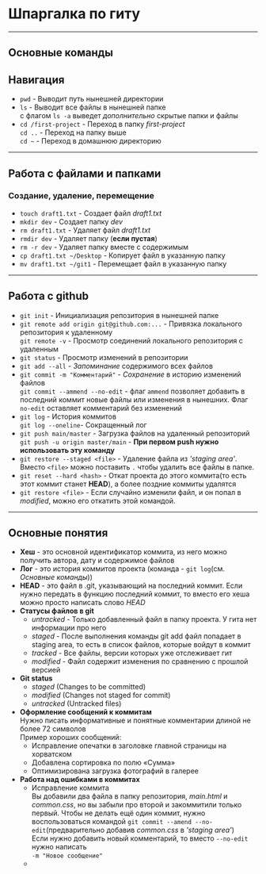 # Шпаргалка по гиту

---
## Основные команды
## Навигация
* `pwd` - Выводит путь нынешней директории
* `ls` - Выводит все файлы в нынешней папке  
   с флагом `ls -a` выведет *дополнительно* скрытые папки и файлы
* `cd /first-project` - Переход в папку *first-project*  
  `cd ..` - Переход на папку выше  
  `cd ~` - Переход в домашнюю директорию

---
## Работа с файлами и папками
### Создание, удаление, перемещение
* `touch draft1.txt` - Создает файл *draft1.txt*
* `mkdir dev` - Создает папку *dev*
* `rm draft1.txt` - Удаляет файл *draft1.txt*
* `rmdir dev` - Удаляет папку (**если пустая**)
* `rm -r dev` - Удаляет папку вместе с содержимым
* `cp draft1.txt ~/Desktop` - Копирует файл в указанную папку
* `mv draft1.txt ~/git1` - Перемещает файл в указанную папку

---
## Работа с github
* `git init` - Инициализация репозитория в нынешней папке
* `git remote add origin git@github.com:...` - Привязка локального репозитория к удаленному  
  `git remote -v` - Просмотр соединений локального репозитория с удаленным
* `git status` - Просмотр изменений в репозитории
* `git add --all` - *Запоминание* содержимого всех файлов
* `git commit -m "Комментарий"` - *Сохранение* в историю изменений файлов  
  `git commit --ammend --no-edit` - флаг `ammend` позволяет добавить в последний коммит новые файлы
или изменения в нынешних. Флаг `no-edit` оставляет комментарий без изменений
* `git log` - История коммитов  
  `git log --oneline`- Сокращенный лог
* `git push main/master` - Загрузка файлов на удаленный репозиторий  
  `git push -u origin master/main` - **При первом push нужно использовать эту команду**
* `git restore --staged <file>` - Удаление файла из *'staging area'*. Вместо `<file>`
можно поставить `.` чтобы удалить все файлы в папке.
* `git reset --hard <hash>` - Откат проекта до этого коммита(то есть этот коммит станет
**HEAD**), а более поздние коммиты удалятся
* `git restore <file>` - Если случайно изменили файл, и он попал в *modified*, можно
его откатить этой командой.
  
---
## Основные понятия
* **Хеш** - это основной идентификатор коммита,
из него можно получить автора, дату и содержимое файлов
* **Лог** - это история коммитов проекта (команда - `git log`(см. *Основные команды*))
* **HEAD** - это файл в .git, указывающий на последний коммит.  Если нужно передать в функцию
последний коммит, то вместо его хеша можно просто написать слово *HEAD*
* **Статусы файлов в git**  
  * *untracked* - Только добавленный файл в папку проекта. У гита нет информации про него  
  * *staged* - После выполнения команды git add файл попадает в staging area,
то есть в список файлов, которые войдут в коммит
  * *tracked* - Все файлы, версии которых уже отслеживает гит
  * *modified* - Файл содержит изменения по сравнению с прошлой версией
* **Git status**
  * *staged* (Changes to be committed)
  * *modified* (Changes not staged for commit)
  * *untracked* (Untracked files)
* **Оформление сообщений к коммитам**  
  Нужно писать информативные и понятные комментарии длиной не более 72 символов  
  Пример хороших сообщений:
  * Исправление опечатки в заголовке главной страницы на хорватском
  * Добавлена сортировка по полю «Сумма»
  * Оптимизирована загрузка фотографий в галерее  
* **Работа над ошибками в коммитах**  
  * Исправление коммита  
    Вы добавили два файла в папку репозитория, *main.html* и *common.css*, но
вы забыли про второй и закоммитили только первый. Чтобы не делать ещё один коммит,
нужно воспользоваться командой `git commit --amend --no-edit`(предварительно добавив
*common.css* в *'staging area'*)  
  Если нужно добавить новый комментарий, то вместо `--no-edit` нужно написать  
`-m "Новое сообщение"`
  * 
  


